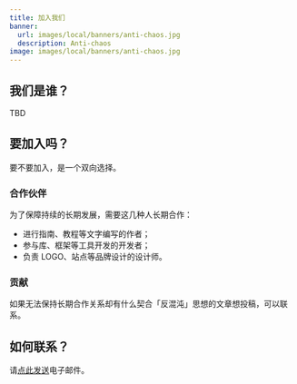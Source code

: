 ```yaml
---
title: 加入我们
banner:
  url: images/local/banners/anti-chaos.jpg
  description: Anti-chaos
image: images/local/banners/anti-chaos.jpg
---
```


## 我们是谁？

TBD

## 要加入吗？

要不要加入，是一个双向选择。

### 合作伙伴

为了保障持续的长期发展，需要这几种人长期合作：

- 进行指南、教程等文字编写的作者；
- 参与库、框架等工具开发的开发者；
- 负责 LOGO、站点等品牌设计的设计师。

<!--p>加入之后，除了 money，将会得到：</p>
<ul>
  <li>个人信息出现在团队成员列表中。</li>
</ul-->

### 贡献

如果无法保持长期合作关系却有什么契合「反混沌」思想的文章想投稿，可以联系。

## 如何联系？

请[点此发送](mailto:ourairyu@gmail.com)电子邮件。
